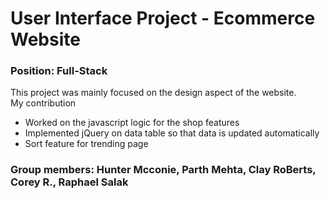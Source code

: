 # User Interface Project - Ecommerce Website
### Position: Full-Stack
This project was mainly focused on the design aspect of the website.         
   My contribution 
* Worked on the javascript logic for the shop features
* Implemented jQuery on data table so that data is updated automatically
* Sort feature for trending page
### Group members: Hunter Mcconie, Parth Mehta, Clay RoBerts, Corey R., Raphael Salak
